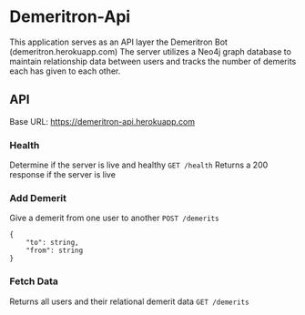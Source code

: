# Demeritron-Api

This application serves as an API layer the Demeritron Bot (demeritron.herokuapp.com)
The server utilizes a Neo4j graph database to maintain relationship data between users and tracks the number of demerits each has given to each other.

## API
Base URL: https://demeritron-api.herokuapp.com

### Health
Determine if the server is live and healthy
`GET /health`
Returns a 200 response if the server is live

### Add Demerit
Give a demerit from one user to another
`POST /demerits`
```
{
    "to": string,
    "from": string
}
```

### Fetch Data
Returns all users and their relational demerit data
`GET /demerits`